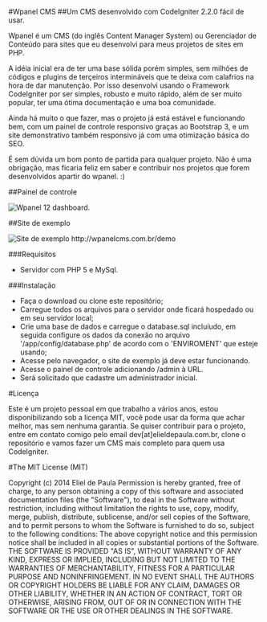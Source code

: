 #Wpanel CMS
##Um CMS desenvolvido com CodeIgniter 2.2.0 fácil de usar.

Wpanel é um CMS (do inglês Content Manager System) ou Gerenciador de Conteúdo para sites que eu desenvolvi para meus projetos de sites em PHP.

A idéia inicial era de ter uma base sólida porém simples, sem milhões de códigos e plugins de terçeiros intermináveis que te deixa com calafrios na hora de dar manutenção. Por isso desenvolvi usando o Framework CodeIgniter por ser simples, robusto e muito rápido, além de ser
muito popular, ter uma ótima documentação e uma boa comunidade.

Ainda há muito o que fazer, mas o projeto já está estável e funcionando bem, com um painel de controle responsivo graças ao Bootstrap 3, e um site demonstrativo também responsivo já com uma otimização básica do SEO.

É sem dúvida um bom ponto de partida para qualquer projeto. Não é uma obrigação, mas ficaria feliz em saber e contribuir nos projetos que forem desenvolvidos apartir do wpanel. :)

##Painel de controle

<img src="http://elieldepaula.com.br/_img_wpanel/dashboard.png" alt="Wpanel 12 dashboard.">

##Site de exemplo

<img src="http://elieldepaula.com.br/_img_wpanel/novo-site-preview.png" alt="Site de exemplo http://wpanelcms.com.br/demo">

###Requisitos

- Servidor com PHP 5 e MySql.

###Instalação

- Faça o download ou clone este repositório;
- Carregue todos os arquivos para o servidor onde ficará hospedado ou em seu servidor local;
- Crie uma base de dados e carregue o database.sql incluíudo, em seguida configure os dados da conexão no arquivo '/app/config/database.php' de acordo com o 'ENVIROMENT' que esteje usando;
- Acesse pelo navegador, o site de exemplo já deve estar funcionando.
- Acesse o painel de controle adicionando /admin à URL.
- Será solicitado que cadastre um administrador inicial.

#Licença

Este é um projeto pessoal em que trabalho a vários anos, estou disponibilizando sob a licença MIT, você pode usar da forma que achar melhor, mas sem nenhuma garantia. Se quiser contribuir para o projeto, entre em contato comigo pelo email dev[at]elieldepaula.com.br, clone o repositório e vamos fazer um CMS mais completo para quem usa CodeIgniter.

#The MIT License (MIT)

Copyright (c) 2014 Eliel de Paula
Permission is hereby granted, free of charge, to any person obtaining a copy
of this software and associated documentation files (the "Software"), to deal
in the Software without restriction, including without limitation the rights
to use, copy, modify, merge, publish, distribute, sublicense, and/or sell
copies of the Software, and to permit persons to whom the Software is
furnished to do so, subject to the following conditions:
The above copyright notice and this permission notice shall be included in all
copies or substantial portions of the Software.
THE SOFTWARE IS PROVIDED "AS IS", WITHOUT WARRANTY OF ANY KIND, EXPRESS OR
IMPLIED, INCLUDING BUT NOT LIMITED TO THE WARRANTIES OF MERCHANTABILITY,
FITNESS FOR A PARTICULAR PURPOSE AND NONINFRINGEMENT. IN NO EVENT SHALL THE
AUTHORS OR COPYRIGHT HOLDERS BE LIABLE FOR ANY CLAIM, DAMAGES OR OTHER
LIABILITY, WHETHER IN AN ACTION OF CONTRACT, TORT OR OTHERWISE, ARISING FROM,
OUT OF OR IN CONNECTION WITH THE SOFTWARE OR THE USE OR OTHER DEALINGS IN THE
SOFTWARE.
